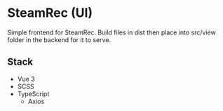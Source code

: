 # SteamRec (UI)

Simple frontend for SteamRec. Build files in dist then place into src/view folder in the backend for it to serve.

## Stack

- Vue 3
- SCSS
- TypeScript
  - Axios
